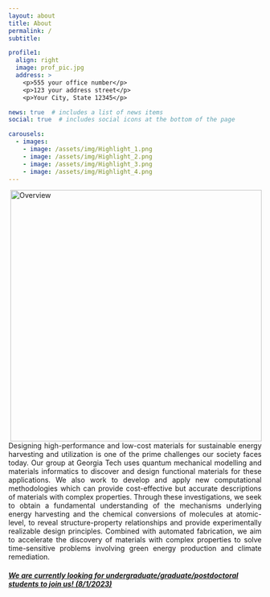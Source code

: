 ```yaml
---
layout: about
title: About
permalink: /
subtitle: 

profile1:
  align: right
  image: prof_pic.jpg
  address: >
    <p>555 your office number</p>
    <p>123 your address street</p>
    <p>Your City, State 12345</p>

news: true  # includes a list of news items
social: true  # includes social icons at the bottom of the page

carousels:
  - images: 
    - image: /assets/img/Highlight_1.png
    - image: /assets/img/Highlight_2.png
    - image: /assets/img/Highlight_3.png
    - image: /assets/img/Highlight_4.png
---
```



<div> 

<img src="{{ site.url }}{{ site.baseurl }}/assets/img/overview.png" title="Overview" align="right" width="500px"/> 
<p style="text-align:justify">Designing high-performance and low-cost materials for sustainable energy harvesting and utilization is one of the prime challenges our society faces today. Our group at Georgia Tech uses quantum mechanical modelling and materials informatics to discover and design functional materials for these applications. We also work to develop and apply new computational methodologies which can provide cost-effective but accurate descriptions of materials with complex properties. Through these investigations, we seek to obtain a fundamental understanding of the mechanisms underlying energy harvesting and the chemical conversions of molecules at atomic-level, to reveal structure-property relationships and provide experimentally realizable design principles. Combined with automated fabrication, we aim to accelerate the discovery of materials with complex properties to solve time-sensitive problems involving green energy production and climate remediation.</p>

</div>


<h5><a href="../openings">We are currently looking for undergraduate/graduate/postdoctoral students to join us! (8/1/2023)</a></h5>
<br>
